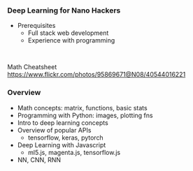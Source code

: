 ### Deep Learning for Nano Hackers

* Prerequisites
    * Full stack web development
    * Experience with programming
<pre style="box-shadow:none">

</pre>

Math Cheatsheet
https://www.flickr.com/photos/95869671@N08/40544016221


### Overview

* Math concepts: matrix, functions, basic stats
* Programming with Python: images, plotting fns
* Intro to deep learning concepts
* Overview of popular APIs
    - tensorflow, keras, pytorch
* Deep Learning with Javascript
    - ml5.js, magenta.js, tensorflow.js
* NN, CNN, RNN
